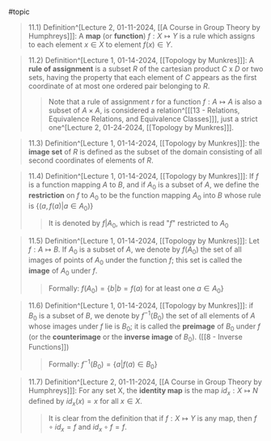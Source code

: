 #topic

>11.1) Definition^[Lecture 2, 01-11-2024, [[A Course in Group Theory by Humphreys]]]: A **map** (or **function**) $f: X \mapsto Y$ is a rule which assigns to each element $x \in X$ to element $f(x) \in Y$.

>11.2) Definition^[Lecture 1, 01-14-2024, [[Topology by Munkres]]]: A **rule of assignment** is a subset *R* of the cartesian product *C* x *D* or two sets, having the property that each element of *C* appears as the first coordinate of at most one ordered pair belonging to *R*.
>>Note that a rule of assignment $r$ for a function $f: A \mapsto A$ is also a subset of $A \times A$, is considered a relation^[[[13 - Relations, Equivalence Relations, and Equivalence Classes]]], just a strict one^[Lecture 2, 01-24-2024, [[Topology by Munkres]]].

>11.3) Definition^[Lecture 1, 01-14-2024, [[Topology by Munkres]]]: the **image set** of *R* is defined as the subset of the domain consisting of all second coordinates of elements of *R*.

>11.4) Definition^[Lecture 1, 01-14-2024, [[Topology by Munkres]]]: If *f* is a function mapping *A* to *B*, and if $A_{0}$  is a subset of *A*, we define the **restriction** on *f* to $A_{0}$  to be the function mapping $A_{0}$  into *B* whose rule is $\{(a, f(a) | a \in A_0)\}$
>> It is denoted by *f*|$A_0$, which is read "*f*" restricted to $A_0$

>11.5) Definition^[Lecture 1, 01-14-2024, [[Topology by Munkres]]]: Let $f: A \mapsto B$. If $A_0$ is a subset of *A*, we denote by $f(A_0)$ the set of all images of points of $A_0$ under the function *f*; this set is called the **image** of $A_0$ under *f*.
>>Formally: $f(A_0) = \{b | b = f(a) \text{ for at least one } a \in A_0\}$ 

>11.6) Definition^[Lecture 1, 01-14-2024, [[Topology by Munkres]]]: if $B_0$ is a subset of *B*, we denote by $f^{-1}(B_{0})$ the set of all elements of *A* whose images under *f* lie is $B_0$; it is called the **preimage** of $B_0$ under *f* (or the **counterimage** or the **inverse image** of $B_0$). ([[8 - Inverse Functions]])
>>Formally: $f^{-1}(B_0)=\{a | f(a) \in B_0\}$

>11.7) Definition^[Lecture 2, 01-11-2024, [[A Course in Group Theory by Humphreys]]]: For any set X, the **identity map** is the map ${id}_x: X \mapsto N$ defined by ${id}_x(x)=x$ for all $x \in X$.
>>It is clear from the definition that if $f: X \mapsto Y$ is any map, then $f \circ {id}_x = f$ and ${id}_x \circ f= f$.

